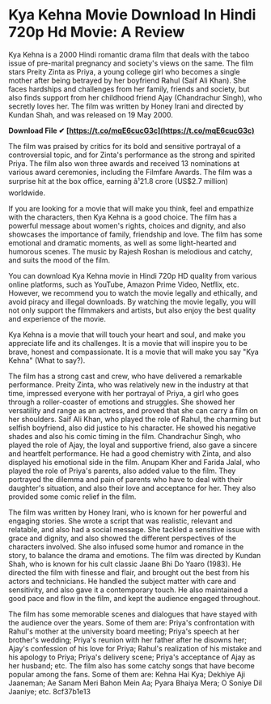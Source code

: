 
 
# Kya Kehna Movie Download In Hindi 720p Hd Movie: A Review
 
Kya Kehna is a 2000 Hindi romantic drama film that deals with the taboo issue of pre-marital pregnancy and society's views on the same. The film stars Preity Zinta as Priya, a young college girl who becomes a single mother after being betrayed by her boyfriend Rahul (Saif Ali Khan). She faces hardships and challenges from her family, friends and society, but also finds support from her childhood friend Ajay (Chandrachur Singh), who secretly loves her. The film was written by Honey Irani and directed by Kundan Shah, and was released on 19 May 2000.
 
**Download File ✔ [https://t.co/mqE6cucG3c](https://t.co/mqE6cucG3c)**


 
The film was praised by critics for its bold and sensitive portrayal of a controversial topic, and for Zinta's performance as the strong and spirited Priya. The film also won three awards and received 13 nominations at various award ceremonies, including the Filmfare Awards. The film was a surprise hit at the box office, earning â¹21.8 crore (US$2.7 million) worldwide.
 
If you are looking for a movie that will make you think, feel and empathize with the characters, then Kya Kehna is a good choice. The film has a powerful message about women's rights, choices and dignity, and also showcases the importance of family, friendship and love. The film has some emotional and dramatic moments, as well as some light-hearted and humorous scenes. The music by Rajesh Roshan is melodious and catchy, and suits the mood of the film.
 
You can download Kya Kehna movie in Hindi 720p HD quality from various online platforms, such as YouTube, Amazon Prime Video, Netflix, etc. However, we recommend you to watch the movie legally and ethically, and avoid piracy and illegal downloads. By watching the movie legally, you will not only support the filmmakers and artists, but also enjoy the best quality and experience of the movie.
 
Kya Kehna is a movie that will touch your heart and soul, and make you appreciate life and its challenges. It is a movie that will inspire you to be brave, honest and compassionate. It is a movie that will make you say "Kya Kehna" (What to say?).
  
The film has a strong cast and crew, who have delivered a remarkable performance. Preity Zinta, who was relatively new in the industry at that time, impressed everyone with her portrayal of Priya, a girl who goes through a roller-coaster of emotions and struggles. She showed her versatility and range as an actress, and proved that she can carry a film on her shoulders. Saif Ali Khan, who played the role of Rahul, the charming but selfish boyfriend, also did justice to his character. He showed his negative shades and also his comic timing in the film. Chandrachur Singh, who played the role of Ajay, the loyal and supportive friend, also gave a sincere and heartfelt performance. He had a good chemistry with Zinta, and also displayed his emotional side in the film. Anupam Kher and Farida Jalal, who played the role of Priya's parents, also added value to the film. They portrayed the dilemma and pain of parents who have to deal with their daughter's situation, and also their love and acceptance for her. They also provided some comic relief in the film.
 
The film was written by Honey Irani, who is known for her powerful and engaging stories. She wrote a script that was realistic, relevant and relatable, and also had a social message. She tackled a sensitive issue with grace and dignity, and also showed the different perspectives of the characters involved. She also infused some humor and romance in the story, to balance the drama and emotions. The film was directed by Kundan Shah, who is known for his cult classic Jaane Bhi Do Yaaro (1983). He directed the film with finesse and flair, and brought out the best from his actors and technicians. He handled the subject matter with care and sensitivity, and also gave it a contemporary touch. He also maintained a good pace and flow in the film, and kept the audience engaged throughout.
 
The film has some memorable scenes and dialogues that have stayed with the audience over the years. Some of them are: Priya's confrontation with Rahul's mother at the university board meeting; Priya's speech at her brother's wedding; Priya's reunion with her father after he disowns her; Ajay's confession of his love for Priya; Rahul's realization of his mistake and his apology to Priya; Priya's delivery scene; Priya's acceptance of Ajay as her husband; etc. The film also has some catchy songs that have become popular among the fans. Some of them are: Kehna Hai Kya; Dekhiye Aji Jaaneman; Ae Sanam Meri Bahon Mein Aa; Pyara Bhaiya Mera; O Soniye Dil Jaaniye; etc.
 8cf37b1e13
 
